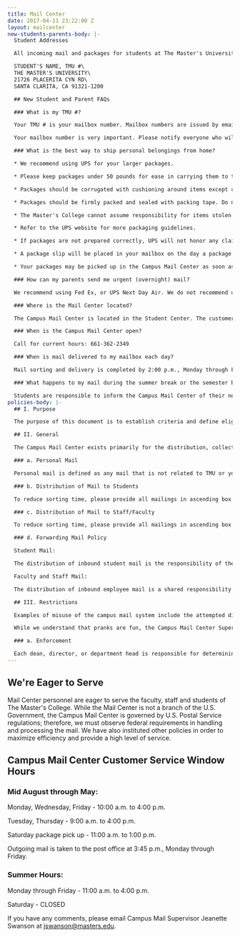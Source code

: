 ```yaml
---
title: Mail Center
date: 2017-04-11 23:22:00 Z
layout: mailcenter
new-students-parents-body: |-
  Student Addresses

  All incoming mail and packages for students at The Master's University should be addressed:

  STUDENT'S NAME, TMU #\
  THE MASTER'S UNIVERSITY\
  21726 PLACERITA CYN RD\
  SANTA CLARITA, CA 91321-1200

  ## New Student and Parent FAQs

  ### What is my TMU #?

  Your TMU # is your mailbox number. Mailbox numbers are issued by email during the early part of August, provided the student has completed the registration process. Information about accessing your mailbox combination will also be included in the email.

  Your mailbox number is very important. Please notify everyone who will be sending you mail to include your mailbox number on all address labels. Mail received without your mailbox number will be delayed.

  ### What is the best way to ship personal belongings from home?

  * We recommend using UPS for your larger packages.

  * Please keep packages under 50 pounds for ease in carrying them to the dorms.

  * Packages should be corrugated with cushioning around items except clothing and books.

  * Packages should be firmly packed and sealed with packing tape. Do not use rope, twine, masking tape or duct tape.

  * The Master's College cannot assume responsibility for items stolen or damaged during shipment. Therefore, make sure all of your packages are insured.

  * Refer to the UPS website for more packaging guidelines.

  * If packages are not prepared correctly, UPS will not honor any claims against damage.

  * A package slip will be placed in your mailbox on the day a package arrives.

  * Your packages may be picked up in the Campus Mail Center as soon as you arrive, however you may want to wait until you have checked in and have your room key, so you won't have to carry them around.

  ### How can my parents send me urgent (overnight) mail?

  We recommend using Fed Ex, or UPS Next Day Air. We do not recommend using the U.S. Postal Service Priority Mail Express. The Mail Center staff signs for all Fed Ex, UPS and other accountable mail. We will put a package slip into the student's mailbox. The student will sign for the package when he/she comes to the window to pick it up. Our policy is, "if we sign for it, you sign for it." For other important mail that is not "urgent" (i.e., airline tickets, money order, other valuable items), we suggest using certified mail or registered mail for added security.

  ### Where is the Mail Center located?

  The Campus Mail Center is located in the Student Center. The customer service window is located inside the Bookstore.

  ### When is the Campus Mail Center open?

  Call for current hours: 661-362-2349

  ### When is mail delivered to my mailbox each day?

  Mail sorting and delivery is completed by 2:00 p.m., Monday through Friday.

  ### What happens to my mail during the summer break or the semester break? How do I forward my mail after I graduate or transfer?

  Students are responsible to inform the Campus Mail Center of their new address if they leave the College for any reason. You may click [here](https://www2.masters.edu/IqWeb/secure/logon.asp?TargetPage=secure%2Ftmc%2Fforwardaddress%2Fstudentf) to complete an online forwarding request. Mail is forwarded during the summer break or if a student leaves the College due to graduation, transfer or withdrawal. Mail is not forwarded during the semester (holiday) break. Mail is forwarded for a period of 12 months. The forwarding address should be updated if it changes during that period of time and students should notify all businesses, friends and family of their new address as soon as possible. Due to a USPS policy, magazines will not be forwarded. Be sure to inform magazine companies of your new address eight weeks before you move.
policies-body: |-
  ## I. Purpose

  The purpose of this document is to establish criteria and define eligibility and restrictions in the use of The Master's University Campus Mail Center. While the Mail Center is not a branch of the U.S. Government, we are governed by U.S. Postal regulations; therefore we must observe federal requirements in handling and processing the mail. We have also instituted other policies in order to maximize efficiency and provide a high level of service to the staff, faculty and students of The Master's College.

  ## II. General

  The Campus Mail Center exists primarily for the distribution, collection and processing of The Master's University intra-campus mail and mail sent via the USPS and various express carriers. The Master's College campus mail system is a restricted service, which is available for official business only. Official materials are those dealing with some aspect of college operations, which can be defined as essential to the activities of the institution as differentiated from private business or personal mail. It is not available for private gain or use by non-college groups for the advertisement of programs or political endorsements not sponsored by the College. However, stamps and package postage may be purchased during window hours for personal or other use.

  ### a. Personal Mail

  Personal mail is defined as any mail that is not related to TMU or your position at TMU, such as utility bills, credit card and bank accounts, periodicals not related to your position at TMU. All faculty and staff are required to receive their personal mail at home or at another permanent address. Occasional correspondence from friends and/or colleagues is acceptable. Your TMU address should never be given as your permanent address unless you live on campus. Packages received by TMU which appear to be of a personal nature will not be delivered to you. You will receive a call and will need to come and pick the package up from the Campus Mail Center.

  ### b. Distribution of Mail to Students

  To reduce sorting time, please provide all mailings in ascending box number order. If every student on-campus is receiving the same information, names and box numbers are not necessary. Full sheet mailings should be tri-folded for efficient stuffing of mailboxes. Please give two days notice in order to guarantee timely delivery of a mass mailing.

  ### c. Distribution of Mail to Staff/Faculty

  To reduce sorting time, please provide all mailings in ascending box number order. Mailing directed to specific faculty or staff requires individual name and box numbers. Faculty and staff can also distribute information by sending one flyer to each department to post, sending a bundle of flyers to each department to distribute or emailing the department.

  ### d. Forwarding Mail Policy

  Student Mail:

  The distribution of inbound student mail is the responsibility of the TMC Campus Mail Center Supervisor. This includes the handling of mail for enrolled students on campus and forwarding the mail to students who have recently left the campus. First Class Mail is forwarded for a period of 12 months. NOTE: Magazine subscriptions will not be forwarded by the Campus Mail Center. The USPS will not accept magazines to be forwarded. If you know when you are leaving the college, notify magazine companies at least eight weeks in advance to let them know your new address. We apologize for the inconvenience. This is a USPS policy.

  Faculty and Staff Mail:

  The distribution of inbound employee mail is a shared responsibility of the Campus Mail Center supervisor and the departments to whom the mail is delivered. The responsibility for forwarding employee departmental mail is that of each department.

  ## III. Restrictions

  Examples of misuse of the campus mail system include the attempted distribution of chain letters, hate mail, obscene mail, letters to gain personal profit (pyramid schemes) and political endorsements.

  While we understand that pranks are fun, the Campus Mail Center Supervisor MUST approve any pranks involving mailboxes or the Mail Center AHEAD OF TIME. Absolutely no pranks that emit any sort of odor will be allowed!

  ### a. Enforcement

  Each dean, director, or department head is responsible for determining if materials to be distributed by the Campus Mail Center relate to official business of the College. When questions occur concerning such determination, the matter must be referred to the next level of college administration (dean, director, vice president, etc.). Material found within the Campus Mail Center to be in violation of this policy will be removed immediately and the appropriate administrator will be contacted.
---
```


## We're Eager to Serve

Mail Center personnel are eager to serve the faculty, staff and students of The Master's College. While the Mail Center is not a branch of the U.S. Government, the Campus Mail Center is governed by U.S. Postal Service regulations; therefore, we must observe federal requirements in handling and processing the mail. We have also instituted other policies in order to maximize efficiency and provide a high level of service.

## Campus Mail Center Customer Service Window Hours

### Mid August through May:

Monday, Wednesday, Friday - 10:00 a.m. to 4:00 p.m.

Tuesday, Thursday - 9:00 a.m. to 4:00 p.m.

Saturday package pick up - 11:00 a.m. to 1:00 p.m.

Outgoing mail is taken to the post office at 3:45 p.m., Monday through Friday.

### Summer Hours:

Monday through Friday - 11:00 a.m. to 4:00 p.m.

Saturday - CLOSED

If you have any comments, please email Campus Mail Supervisor Jeanette Swanson at [jswanson@masters.edu](mailto:jswanson@masters.edu).

